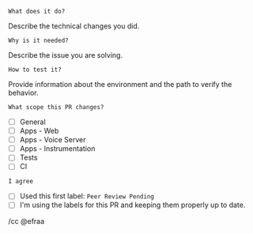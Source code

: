 `What does it do?`

Describe the technical changes you did.

`Why is it needed?`

Describe the issue you are solving.

`How to test it?`

Provide information about the environment and the path to verify the behavior.

`What scope this PR changes?`

- [ ] General
- [ ] Apps - Web
- [ ] Apps - Voice Server
- [ ] Apps - Instrumentation
- [ ] Tests
- [ ] CI

`I agree`

- [ ] Used this first label: `Peer Review Pending`
- [ ] I'm using the labels for this PR and keeping them properly up to date.

/cc @efraa

